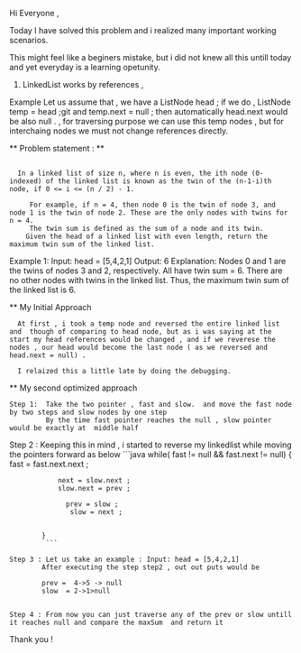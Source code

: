 
Hi Everyone , 

Today I have solved this problem  and i realized many  important working scenarios. 

This might feel like a beginers mistake, but i did not knew all this untill today and yet everyday is a learning opetunity. 

1) LinkedList  works by references , 

Example 
     Let us assume that , we have a  ListNode head ; 
     if we do ,  ListNode temp = head ;git and temp.next = null ; then automatically head.next would be also null . 
     , for traversing purpose we can use this temp nodes , but for interchaing nodes we must not change references directly. 


**     Problem statement : **
## 
      In a linked list of size n, where n is even, the ith node (0-indexed) of the linked list is known as the twin of the (n-1-i)th node, if 0 <= i <= (n / 2) - 1.

         For example, if n = 4, then node 0 is the twin of node 3, and node 1 is the twin of node 2. These are the only nodes with twins for n = 4.
         The twin sum is defined as the sum of a node and its twin.
        Given the head of a linked list with even length, return the maximum twin sum of the linked list.

 

Example 1:
Input: head = [5,4,2,1]
Output: 6
Explanation:
Nodes 0 and 1 are the twins of nodes 3 and 2, respectively. All have twin sum = 6.
There are no other nodes with twins in the linked list.
Thus, the maximum twin sum of the linked list is 6. 



**  My Initial Approach 

      At first , i took a temp node and reversed the entire linked list and  though of comparing to head node, but as i was saying at the start my head references would be changed , and if we reverese the nodes , our head would become the last node ( as we reversed and head.next = null) . 

      I relaized this a little late by doing the debugging. 


**  My second optimized approach 

    Step 1:  Take the two pointer , fast and slow.  and move the fast node by two steps and slow nodes by one step 
             By the time fast pointer reaches the null , slow pointer would be exactly at  middle half 


   Step 2 :  Keeping this in mind , i started to reverse my linkedlist  while moving the pointers forward as below 
             ```java
              while( fast != null && fast.next != null)
            {
                fast = fast.next.next ; 
                
                next = slow.next ; 
                slow.next = prev ; 
                
                  prev = slow ; 
                   slow = next ; 
               
                
            } 
             ``` 
      
    Step 3 : Let us take an example : Input: head = [5,4,2,1]
            After executing the step step2 , out out puts would be 
           
            prev =  4->5 -> null 
            slow  = 2->1>null 


    Step 4 : From now you can just traverse any of the prev or slow untill it reaches null and compare the maxSum  and return it 
         


Thank you !

                       
               